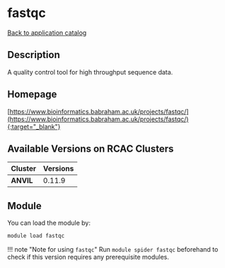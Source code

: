 # fastqc

[Back to application catalog](../app_catalog.md)

## Description

A quality control tool for high throughput sequence data.

## Homepage

[https://www.bioinformatics.babraham.ac.uk/projects/fastqc/](https://www.bioinformatics.babraham.ac.uk/projects/fastqc/){:target="_blank"}

## Available Versions on RCAC Clusters

|Cluster|Versions|
|---|---|
**ANVIL**|0.11.9

## Module

You can load the module by:

```bash
module load fastqc
```

!!! note "Note for using `fastqc`"
    Run `module spider fastqc` beforehand to check if this version requires any prerequisite modules.
